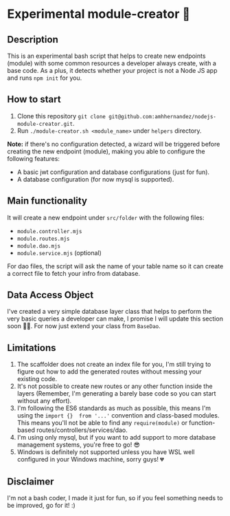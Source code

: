 # Experimental module-creator 🚀

## Description

This is an experimental bash script that helps to create new endpoints (module) with some common resources a developer always create, with a base code. As a plus, it detects whether your project is not a Node JS app and runs `npm init` for you.

## How to start

1. Clone this repository `git clone git@github.com:amhhernandez/nodejs-module-creator.git`.
2. Run `./module-creator.sh <module_name>` under `helpers` directory.

**Note:** if there's no configuration detected, a wizard will be triggered before creating the new endpoint (module), making you able to configure the following features:

* A basic jwt configuration and database configurations (just for fun).
* A database configuration (for now mysql is supported).

## Main functionality

It will create a new endpoint under `src/folder` with the following files:

* `module.controller.mjs`
* `module.routes.mjs`
* `module.dao.mjs`
* `module.service.mjs` (optional)

For dao files, the script will ask the name of your table name so it can create a correct file to fetch your infro from database.

## Data Access Object

I've created a very simple database layer class that helps to perform the very basic queries a developer can make, I promise I will update this section soon 🤚🏻. For now just extend your class from `BaseDao`.

## Limitations

1. The scaffolder does not create an index file for you, I'm still trying to figure out how to add the generated routes without messing your existing code.
2. It's not possible to create new routes or any other function inside the layers (Remember, I'm generating a barely base code so you can start without any effort).
3. I'm following the ES6 standards as much as possible, this means I'm using the `import {}  from '...'` convention and class-based modules. This means you'll not be able to find any `require(module)` or function-based routes/controllers/services/dao.
4. I'm using only mysql, but if you want to add support to more database management systems, you're free to go! 😎
5. Windows is definitely not supported unless you have WSL well configured in your Windows machine, sorry guys! 💔

## Disclaimer

I'm not a bash coder, I made it just for fun, so if you feel something needs to be improved, go for it! :)
